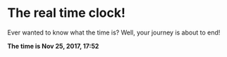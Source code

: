 # The real time clock!

Ever wanted to know what the time is? Well, your journey is about to end!

**The time is Nov 25, 2017, 17:52**
